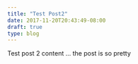 ```yaml
---
title: "Test Post2"
date: 2017-11-20T20:43:49-08:00
draft: true
type: blog
---
```


Test post 2 content ... the post is so pretty
